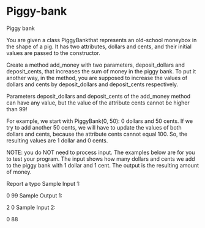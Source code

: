 # Piggy-bank
Piggy bank

You are given a class PiggyBankthat represents an old-school moneybox in the shape of a pig. It has two attributes, dollars and cents, and their initial values are passed to the constructor.

Create a method add_money with two parameters, deposit_dollars and deposit_cents, that increases the sum of money in the piggy bank. To put it another way, in the method, you are supposed to increase the values of dollars and cents by deposit_dollars and deposit_cents respectively.

Parameters deposit_dollars and deposit_cents of the add_money method can have any value, but the value of the attribute cents cannot be higher than 99!

For example, we start with PiggyBank(0, 50): 0 dollars and 50 cents. If we try to add another 50 cents, we will have to update the values of both dollars and cents, because the attribute cents cannot equal 100. So, the resulting values are 1 dollar and 0 cents.

NOTE: you do NOT need to process input. The examples below are for you to test your program. The input shows how many dollars and cents we add to the piggy bank with 1 dollar and 1 cent. The output is the resulting amount of money.

 Report a typo
Sample Input 1:

0 99
Sample Output 1:

2 0
Sample Input 2:

0 88
